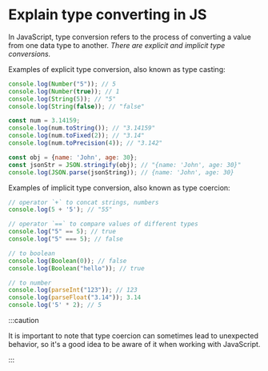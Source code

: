 # Explain type converting in JS

In JavaScript, type conversion refers to the process of converting a value from one data type to another. _There are explicit and implicit type conversions._

Examples of explicit type conversion, also known as type casting:
```js
console.log(Number("5")); // 5
console.log(Number(true)); // 1
console.log(String(5)); // "5"
console.log(String(false)); // "false"

const num = 3.14159;
console.log(num.toString()); // "3.14159"
console.log(num.toFixed(2)); // "3.14"
console.log(num.toPrecision(4)); // "3.142"

const obj = {name: 'John', age: 30};
const jsonStr = JSON.stringify(obj); // "{name: 'John', age: 30}"
console.log(JSON.parse(jsonString)); // {name: 'John', age: 30}
```

Examples of implicit type conversion, also known as type coercion:
```js
// operator `+` to concat strings, numbers
console.log(5 + '5'); // "55"

// operator `==` to compare values of different types
console.log("5" == 5); // true
console.log("5" === 5); // false

// to boolean
console.log(Boolean(0)); // false
console.log(Boolean("hello")); // true

// to number
console.log(parseInt("123")); // 123
console.log(parseFloat("3.14")); 3.14
console.log('5' * 2); // 5
```

:::caution

It is important to note that type coercion can sometimes lead to unexpected behavior, so it's a good idea to be aware of it when working with JavaScript.

:::